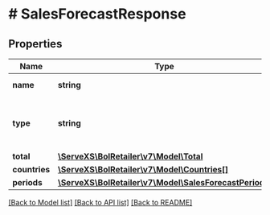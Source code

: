 # # SalesForecastResponse

## Properties

Name | Type | Description | Notes
------------ | ------------- | ------------- | -------------
**name** | **string** | Indicator name. |
**type** | **string** | Interpretation of the data that applies to this measurement. |
**total** | [**\ServeXS\BolRetailer\v7\Model\Total**](Total.md) |  |
**countries** | [**\ServeXS\BolRetailer\v7\Model\Countries[]**](Countries.md) |  |
**periods** | [**\ServeXS\BolRetailer\v7\Model\SalesForecastPeriod[]**](SalesForecastPeriod.md) |  |

[[Back to Model list]](../../README.md#models) [[Back to API list]](../../README.md#endpoints) [[Back to README]](../../README.md)
